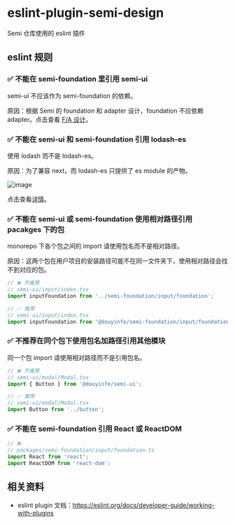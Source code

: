 # eslint-plugin-semi-design

Semi 仓库使用的 eslint 插件

## eslint 规则

### ✅ 不能在 semi-foundation 里引用 semi-ui

semi-ui 不应该作为 semi-foundation 的依赖。

原因：根据 Semi 的 foundation 和 adapter 设计，foundation 不应依赖 adapter。点击查看 [F/A 设计](https://bytedance.feishu.cn/wiki/wikcnOVYexosCS1Rmvb5qCsWT1f)。

### ✅ 不能在 semi-ui 和 semi-foundation 引用 lodash-es

使用 lodash 而不是 lodash-es。

原因：为了兼容 next，而 lodash-es 只提供了 es module 的产物。

![image](https://user-images.githubusercontent.com/26477537/172051379-30b42f31-b677-43be-982f-1e8f5345cfc9.png)

点击查看[详情](https://github.com/vercel/next.js/issues/2259)。

### ✅ 不能在 semi-ui 或 semi-foundation 使用相对路径引用 pacakges 下的包

monorepo 下各个包之间的 import 请使用包名而不是相对路径。

原因：这两个包在用户项目的安装路径可能不在同一文件夹下，使用相对路径会找不到对应的包。

```javascript
// ❌ 不推荐
// semi-ui/input/index.tsx
import inputFoundation from '../semi-foundation/input/foundation';

// ✅ 推荐
// semi-ui/input/index.tsx
import inputFoundation from '@douyinfe/semi-foundation/input/foundation';
```

### ✅ 不推荐在同个包下使用包名加路径引用其他模块

同一个包 import 请使用相对路径而不是引用包名。

```javascript
// ❌ 不推荐
// semi-ui/modal/Modal.tsx
import { Button } from '@douyinfe/semi-ui';

// ✅ 推荐
// semi-ui/modal/Modal.tsx
import Button from '../button';
```

### ✅ 不能在 semi-foundation 引用 React 或 ReactDOM

```javascript
// ❌ 
// packages/semi-foundation/input/foundation.ts
import React from 'react';
import ReactDOM from 'react-dom';
```

## 相关资料

- eslint plugin 文档：https://eslint.org/docs/developer-guide/working-with-plugins
